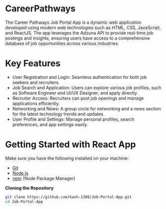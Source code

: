 # CareerPathways
The Career Pathways Job Portal App is a dynamic web application developed using modern web technologies such as HTML, CSS, JavaScript, and ReactJS. The app leverages the Adzuna API to provide real-time job postings and insights, ensuring users have access to a comprehensive database of job opportunities across various industries.

# Key Features
* User Registration and Login: Seamless authentication for both job seekers and recruiters.
* Job Search and Application: Users can explore various job profiles, such as Software Engineer and UI/UX Designer, and apply directly.
* Recruiter Access: Recruiters can post job openings and manage applications efficiently.
* Networking and News: A group circle for networking and a news section for the latest technology trends and updates.
* User Profile and Settings: Manage personal profiles, search preferences, and app settings easily.

# Getting Started with React App

Make sure you have the following installed on your machine:

- [Git](https://git-scm.com/)
- [Node.js](https://nodejs.org/en)
- [npm](https://www.npmjs.com/) (Node Package Manager)

**Cloning the Repository**

```bash
git clone https://github.com/kash-1308/Job-Portal-App.git
cd Job-Portal-App
```



